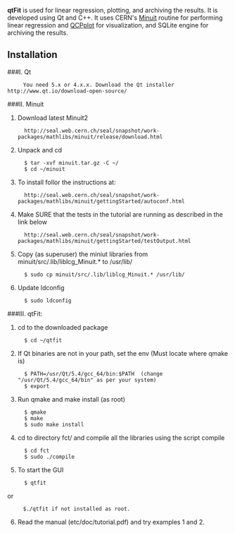 **qtFit** is used for linear regression, plotting, and archiving the results. It is developed using Qt and C++. It uses CERN's [Minuit](https://seal.web.cern.ch/seal/MathLibs/Minuit2/html/) routine for performing linear regression and [QCPplot](http://www.qcustomplot.com)  for visualization, and SQLite engine for archiving the results.

## Installation

###I. Qt

         You need 5.x or 4.x.x. Download the Qt installer http://www.qt.io/download-open-source/

###II. Minuit

1. Download latest Minuit2
 
         http://seal.web.cern.ch/seal/snapshot/work-packages/mathlibs/minuit/release/download.html
  
2. Unpack and cd

         $ tar -xvf minuit.tar.gz -C ~/
         $ cd ~/minuit
  
3. To install follor the instructions at:

         http://seal.web.cern.ch/seal/snapshot/work-packages/mathlibs/minuit/gettingStarted/autoconf.html

4. Make SURE that the tests in the tutorial are running as described in the link below
        
         http://seal.web.cern.ch/seal/snapshot/work-packages/mathlibs/minuit/gettingStarted/testOutput.html

5. Copy (as superuser) the miniut libraries from minuit/src/.lib/liblcg_Minuit.* to /usr/lib/

         $ sudo cp minuit/src/.lib/liblcg_Minuit.* /usr/lib/

6. Update ldconfig
       
         $ sudo ldconfig


###III. qtFit:

1. cd to the downloaded package
        
         $ cd ~/qtfit

2. If Qt binaries are not in your path, set the env (Must locate where qmake is)
       
         $ PATH=/usr/Qt/5.4/gcc_64/bin:$PATH  (change "/usr/Qt/5.4/gcc_64/bin" as per your system)
         $ export

3. Run qmake and make install (as root)
        
         $ qmake
         $ make
         $ sudo make install

4. cd to directory fct/ and compile all the libraries using the script compile
       
         $ cd fct
         $ sudo ./compile

5. To start the GUI
       
         $ qtfit
or

         $./qtfit if not installed as root.

6. Read the manual (etc/doc/tutorial.pdf) and try examples 1 and 2.
